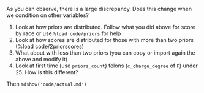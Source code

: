 As you can observe, there is a large discrepancy. Does this change when we condition on other variables?

1. Look at how priors are distributed. Follow what you did above for score by race or use `%load code/priors` for help
1. Look at how scores are distributed for those with more than two priors (%load code/2priorscores)
1. What about with less than two priors (you can copy or import again the above and modify it)
1. Look at first time (use `priors_count`) felons (`c_charge_degree` of `F`) under 25. How is this different?


Then `mdshow('code/actual.md')`

